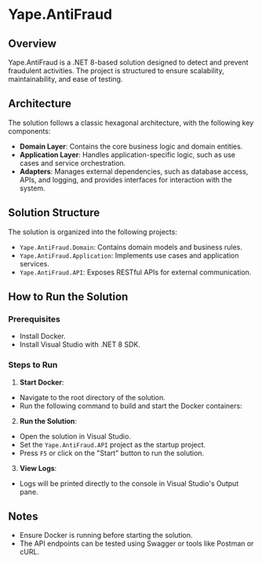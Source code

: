 # Yape.AntiFraud  

## Overview  
Yape.AntiFraud is a .NET 8-based solution designed to detect and prevent fraudulent activities. The project is structured to ensure scalability, maintainability, and ease of testing.  

## Architecture  
The solution follows a classic hexagonal architecture, with the following key components:  
- **Domain Layer**: Contains the core business logic and domain entities.  
- **Application Layer**: Handles application-specific logic, such as use cases and service orchestration.  
- **Adapters**: Manages external dependencies, such as database access, APIs, and logging, and provides interfaces for interaction with the system.  

## Solution Structure  
The solution is organized into the following projects:  
- `Yape.AntiFraud.Domain`: Contains domain models and business rules.  
- `Yape.AntiFraud.Application`: Implements use cases and application services.  
- `Yape.AntiFraud.API`: Exposes RESTful APIs for external communication.  

## How to Run the Solution  

### Prerequisites  
- Install Docker.  
- Install Visual Studio with .NET 8 SDK.  

### Steps to Run  
1. **Start Docker**:  
 - Navigate to the root directory of the solution.  
 - Run the following command to build and start the Docker containers:  

2. **Run the Solution**:  
  - Open the solution in Visual Studio.  
  - Set the `Yape.AntiFraud.API` project as the startup project.  
  - Press `F5` or click on the "Start" button to run the solution.  

3. **View Logs**:  
  - Logs will be printed directly to the console in Visual Studio's Output pane.  


## Notes  
- Ensure Docker is running before starting the solution.  
- The API endpoints can be tested using Swagger or tools like Postman or cURL.

